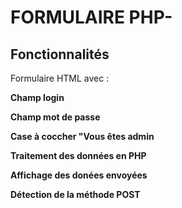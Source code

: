 # FORMULAIRE PHP-

## Fonctionnalités

Formulaire HTML avec :


 **Champ login**

 **Champ mot de passe**

 **Case à coccher "Vous êtes admin**

 **Traitement des données en PHP**

 **Affichage des donées envoyées**

 **Détection de la méthode POST**

